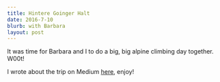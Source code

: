 ```yaml
---
title: Hintere Goinger Halt
date: 2016-7-10
blurb: with Barbara
layout: post
---
```


It was time for Barbara and I to do a big, big alpine climbing day together.
W00t!

I wrote about the trip on Medium [here](https://medium.com/@ripsawridge/expanding-our-world-together-128900f9c69c#.fe7k61336), enjoy!

